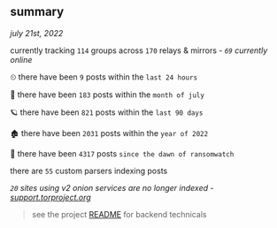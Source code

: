 
## summary
_july 21st, 2022_

currently tracking `114` groups across `170` relays & mirrors - _`69` currently online_

⏲ there have been `9` posts within the `last 24 hours`

🦈 there have been `183` posts within the `month of july`

🪐 there have been `821` posts within the `last 90 days`

🏚 there have been `2031` posts within the `year of 2022`

🦕 there have been `4317` posts `since the dawn of ransomwatch`

there are `55` custom parsers indexing posts

_`20` sites using v2 onion services are no longer indexed - [support.torproject.org](https://support.torproject.org/onionservices/v2-deprecation/)_

> see the project [README](https://github.com/joshhighet/ransomwatch#ransomwatch--) for backend technicals

